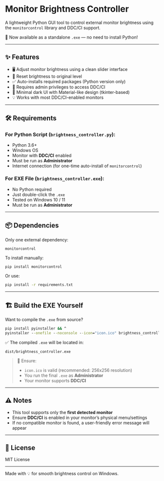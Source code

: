 # Monitor Brightness Controller

A lightweight Python GUI tool to control external monitor brightness using the `monitorcontrol` library and DDC/CI support.

🔧 Now available as a standalone `.exe` — no need to install Python!

---

## ✨ Features

- 🖥️ Adjust monitor brightness using a clean slider interface
- 🔁 Reset brightness to original level
- ✅ Auto-installs required packages (Python version only)
- 🔐 Requires admin privileges to access DDC/CI
- 🎨 Minimal dark UI with Material-like design (tkinter-based)
- 💡 Works with most DDC/CI-enabled monitors

---

## 🛠️ Requirements

### For Python Script (`brightness_controller.py`):
- Python 3.6+
- Windows OS
- Monitor with **DDC/CI** enabled
- Must be run as **Administrator**
- Internet connection (for one-time auto-install of `monitorcontrol`)

### For EXE File (`brightness_controller.exe`):
- No Python required
- Just double-click the `.exe`
- Tested on Windows 10 / 11
- Must be run as **Administrator**

---

## 📦 Dependencies

Only one external dependency:

```
monitorcontrol
```

To install manually:

```bash
pip install monitorcontrol
```

Or use:

```bash
pip install -r requirements.txt
```

---

## 🏗️ Build the EXE Yourself

Want to compile the `.exe` from source?

```cmd
pip install pyinstaller && ^
pyinstaller --onefile --noconsole --icon="icon.ico" brightness_controller.py
```

✅ The compiled `.exe` will be located in:

```
dist/brightness_controller.exe
```

> 📌 Ensure:
> - `icon.ico` is valid (recommended: 256x256 resolution)
> - You run the final `.exe` as **Administrator**
> - Your monitor supports **DDC/CI**

---

## ⚠️ Notes

- This tool supports only the **first detected monitor**
- Ensure **DDC/CI** is enabled in your monitor’s physical menu/settings
- If no compatible monitor is found, a user-friendly error message will appear

---

## 📄 License

MIT License

---

Made with 💡 for smooth brightness control on Windows.
